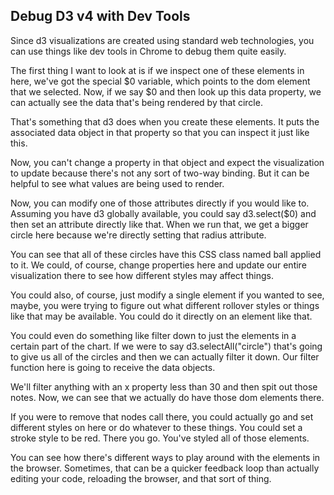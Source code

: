 ## Debug D3 v4 with Dev Tools

Since d3 visualizations are created using standard web technologies, you can use things like dev tools in Chrome to debug them quite easily.

The first thing I want to look at is if we inspect one of these elements in here, we've got the special $0 variable, which points to the dom element that we selected. Now, if we say $0 and then look up this data property, we can actually see the data that's being rendered by that circle.

That's something that d3 does when you create these elements. It puts the associated data object in that property so that you can inspect it just like this.

Now, you can't change a property in that object and expect the visualization to update because there's not any sort of two-way binding. But it can be helpful to see what values are being used to render.

Now, you can modify one of those attributes directly if you would like to. Assuming you have d3 globally available, you could say d3.select($0) and then set an attribute directly like that. When we run that, we get a bigger circle here because we're directly setting that radius attribute.

You can see that all of these circles have this CSS class named ball applied to it. We could, of course, change properties here and update our entire visualization there to see how different styles may affect things.

You could also, of course, just modify a single element if you wanted to see, maybe, you were trying to figure out what different rollover styles or things like that may be available. You could do it directly on an element like that.

You could even do something like filter down to just the elements in a certain part of the chart. If we were to say d3.selectAll("circle") that's going to give us all of the circles and then we can actually filter it down. Our filter function here is going to receive the data objects.

We'll filter anything with an x property less than 30 and then spit out those notes. Now, we can see that we actually do have those dom elements there.

If you were to remove that nodes call there, you could actually go and set different styles on here or do whatever to these things. You could set a stroke style to be red. There you go. You've styled all of those elements.

You can see how there's different ways to play around with the elements in the browser. Sometimes, that can be a quicker feedback loop than actually editing your code, reloading the browser, and that sort of thing.

